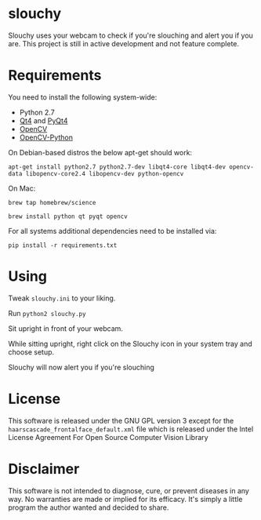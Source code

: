 # slouchy
Slouchy uses your webcam to check if you're slouching and alert you if you are. This project is still in active development and not feature complete.

# Requirements
You need to install the following system-wide:

* Python 2.7
* [Qt4](http://doc.qt.io/qt-4.8/installation.html) and [PyQt4](http://pyqt.sourceforge.net/Docs/PyQt4/installation.html)
* [OpenCV](http://docs.opencv.org/doc/tutorials/introduction/table_of_content_introduction/table_of_content_introduction.html)
* [OpenCV-Python](https://opencv-python-tutroals.readthedocs.org/en/latest/py_tutorials/py_setup/py_table_of_contents_setup/py_table_of_contents_setup.html#py-table-of-content-setup)

On Debian-based distros the below apt-get should work:

`apt-get install python2.7 python2.7-dev libqt4-core libqt4-dev opencv-data libopencv-core2.4 libopencv-dev python-opencv`

On Mac:

`brew tap homebrew/science`

`brew install python qt pyqt opencv`

For all systems additional dependencies need to be installed via:

`pip install -r requirements.txt`

# Using

Tweak `slouchy.ini` to your liking.

Run `python2 slouchy.py`

Sit upright in front of your webcam.

While sitting upright, right click on the Slouchy icon in your system tray and choose setup.

Slouchy will now alert you if you're slouching

# License
This software is released under the GNU GPL version 3 except for the `haarscascade_frontalface_default.xml` file which is released under the Intel License Agreement For Open Source Computer Vision Library

# Disclaimer
This software is not intended to diagnose, cure, or prevent diseases in any way. No warranties are made or implied for its efficacy. It's simply a little program the author wanted and decided to share.
